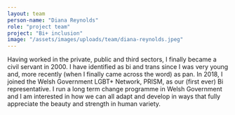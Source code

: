 ```yaml
---
layout: team
person-name: "Diana Reynolds"
role: "project team"
project: "Bi+ inclusion"
image: "/assets/images/uploads/team/diana-reynolds.jpeg"
---
```


Having worked in the private, public and third sectors, I finally became a civil servant in 2000.  I have identified as bi and trans since I was very young and, more recently (when I finally came across the word) as pan.  In 2018, I joined the Welsh Government LGBT+ Network, PRISM, as our (first ever) Bi representative. I run a long term change programme in Welsh Government and I am interested in how we can all adapt and develop in ways that fully appreciate the beauty and strength in human variety.

